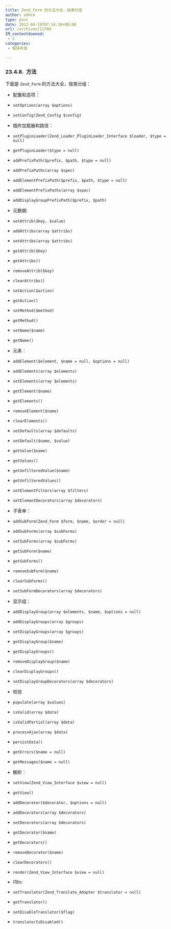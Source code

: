 ```yaml
---
title: Zend_Form 的方法大全，按类分组
author: admin
type: post
date: 2012-04-19T07:14:18+00:00
url: /archives/12760
IM_contentdowned:
 - 1
categories:
 - 程序开发

---
```


### 23.4.8.  方法

下面是 `Zend_Form` 的方法大全，按类分组：


- 配置和选项：


- `setOptions(array $options)`
- `setConfig(Zend_Config $config)`

- 插件加载器和路径：


- `setPluginLoader(Zend_Loader_PluginLoader_Interface $loader, $type = null)`
- `getPluginLoader($type = null)`
- `addPrefixPath($prefix, $path, $type = null) `
- `addPrefixPaths(array $spec)`
- `addElementPrefixPath($prefix, $path, $type = null)`
- `addElementPrefixPaths(array $spec)`
- `addDisplayGroupPrefixPath($prefix, $path)`

- 元数据:


- `setAttrib($key, $value)`
- `addAttribs(array $attribs)`
- `setAttribs(array $attribs)`
- `getAttrib($key)`
- `getAttribs()`
- `removeAttrib($key)`
- `clearAttribs()`
- `setAction($action)`
- `getAction()`
- `setMethod($method)`
- `getMethod()`
- `setName($name)`
- `getName()`

- 元素：


- `addElement($element, $name = null, $options = null)`
- `addElements(array $elements)`
- `setElements(array $elements)`
- `getElement($name)`
- `getElements()`
- `removeElement($name)`
- `clearElements()`
- `setDefaults(array $defaults)`
- `setDefault($name, $value)`
- `getValue($name)`
- `getValues()`
- `getUnfilteredValue($name)`
- `getUnfilteredValues()`
- `setElementFilters(array $filters)`
- `setElementDecorators(array $decorators)`

- 子表单：


- `addSubForm(Zend_Form $form, $name, $order = null)`
- `addSubForms(array $subForms)`
- `setSubForms(array $subForms)`
- `getSubForm($name)`
- `getSubForms()`
- `removeSubForm($name)`
- `clearSubForms()`
- `setSubFormDecorators(array $decorators)`

- 显示组：


- `addDisplayGroup(array $elements, $name, $options = null)`
- `addDisplayGroups(array $groups)`
- `setDisplayGroups(array $groups)`
- `getDisplayGroup($name)`
- `getDisplayGroups()`
- `removeDisplayGroup($name)`
- `clearDisplayGroups()`
- `setDisplayGroupDecorators(array $decorators)`

- 校验


- `populate(array $values)`
- `isValid(array $data)`
- `isValidPartial(array $data)`
- `processAjax(array $data)`
- `persistData()`
- `getErrors($name = null)`
- `getMessages($name = null)`

- 解析：


- `setView(Zend_View_Interface $view = null)`
- `getView()`
- `addDecorator($decorator, $options = null)`
- `addDecorators(array $decorators)`
- `setDecorators(array $decorators)`
- `getDecorator($name)`
- `getDecorators()`
- `removeDecorator($name)`
- `clearDecorators()`
- `render(Zend_View_Interface $view = null)`

- I18n:


- `setTranslator(Zend_Translate_Adapter $translator = null)`
- `getTranslator()`
- `setDisableTranslator($flag)`
- `translatorIsDisabled()`